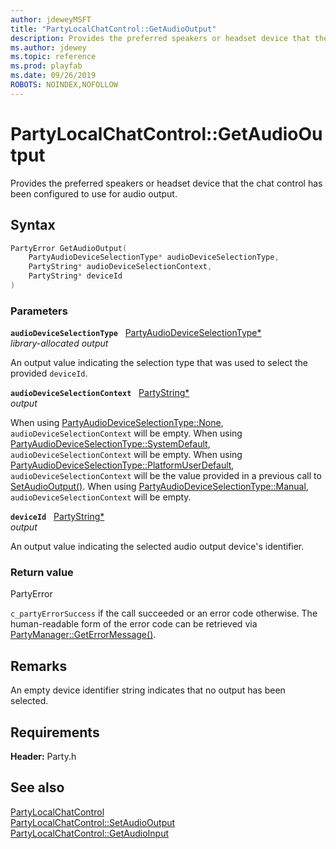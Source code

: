 ```yaml
---
author: jdeweyMSFT
title: "PartyLocalChatControl::GetAudioOutput"
description: Provides the preferred speakers or headset device that the chat control has been configured to use for audio output.
ms.author: jdewey
ms.topic: reference
ms.prod: playfab
ms.date: 09/26/2019
ROBOTS: NOINDEX,NOFOLLOW
---
```


# PartyLocalChatControl::GetAudioOutput  

Provides the preferred speakers or headset device that the chat control has been configured to use for audio output.  

## Syntax  
  
```cpp
PartyError GetAudioOutput(  
    PartyAudioDeviceSelectionType* audioDeviceSelectionType,  
    PartyString* audioDeviceSelectionContext,  
    PartyString* deviceId  
)  
```  
  
### Parameters  
  
**`audioDeviceSelectionType`** &nbsp; [PartyAudioDeviceSelectionType*](../../../enums/partyaudiodeviceselectiontype.md)  
*library-allocated output*  
  
An output value indicating the selection type that was used to select the provided `deviceId`.  
  
**`audioDeviceSelectionContext`** &nbsp; [PartyString*](../../../typedefs.md)  
*output*  
  
When using [PartyAudioDeviceSelectionType::None](../../../enums/partyaudiodeviceselectiontype.md), `audioDeviceSelectionContext` will be empty. When using [PartyAudioDeviceSelectionType::SystemDefault](../../../enums/partyaudiodeviceselectiontype.md), `audioDeviceSelectionContext` will be empty. When using [PartyAudioDeviceSelectionType::PlatformUserDefault](../../../enums/partyaudiodeviceselectiontype.md), `audioDeviceSelectionContext` will be the value provided in a previous call to [SetAudioOutput()](partylocalchatcontrol_setaudiooutput.md). When using [PartyAudioDeviceSelectionType::Manual](../../../enums/partyaudiodeviceselectiontype.md), `audioDeviceSelectionContext` will be empty.  
  
**`deviceId`** &nbsp; [PartyString*](../../../typedefs.md)  
*output*  
  
An output value indicating the selected audio output device's identifier.  
  
  
### Return value  
PartyError
  
```c_partyErrorSuccess``` if the call succeeded or an error code otherwise. The human-readable form of the error code can be retrieved via [PartyManager::GetErrorMessage()](../../PartyManager/methods/partymanager_geterrormessage.md).
  
## Remarks  
  
An empty device identifier string indicates that no output has been selected.
  
## Requirements  
  
**Header:** Party.h
  
## See also  
[PartyLocalChatControl](../partylocalchatcontrol.md)  
[PartyLocalChatControl::SetAudioOutput](partylocalchatcontrol_setaudiooutput.md)  
[PartyLocalChatControl::GetAudioInput](partylocalchatcontrol_getaudioinput.md)
  
  

